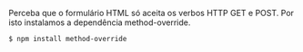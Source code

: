 Perceba que o formulário HTML só aceita os verbos HTTP GET e POST. Por isto instalamos a dependência method-override.

```
$ npm install method-override
```






